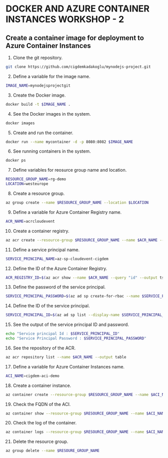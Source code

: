 # DOCKER AND AZURE CONTAINER INSTANCES WORKSHOP - 2

## Create a container image for deployment to Azure Container Instances

1. Clone the git repository.

```bash
git clone https://github.com/cigdemkadakoglu/mynodejs-project.git
```

2. Define a variable for the image name.

```bash
IMAGE_NAME=mynodejsprojectgit
```

3. Create the Docker image.

```bash
docker build -t $IMAGE_NAME .
```

4. See the Docker images in the system.

```bash
docker images
```

5. Create and run the container.

```bash
docker run --name mycontainer -d -p 8080:8082 $IMAGE_NAME
```

6. See running containers in the system.

```bash
docker ps 
```

7. Define variables for reosurce group name and location.

```bash
RESOURCE_GROUP_NAME=rg-demo
LOCATION=westeurope
```

8. Create a resource group.

```bash
az group create --name $RESOURCE_GROUP_NAME --location $LOCATION 
```

9. Define a variable for Azure Container Registry name.

```bash
ACR_NAME=acrcloudevent
```

10. Create a container registry.

```bash
az acr create --resource-group $RESOURCE_GROUP_NAME --name $ACR_NAME --sku Basic --admin-enabled true 
```

11. Define a service principal name.

```bash
SERVICE_PRINCIPAL_NAME=az-sp-cloudevent-cigdem
```

12. Define the ID of the Azure Container Registry.

```bash
ACR_REGISTRY_ID=$(az acr show --name $ACR_NAME --query "id" --output tsv)
```

13. Define the password of the service principal.

```bash
SERVICE_PRINCIPAL_PASSWORD=$(az ad sp create-for-rbac --name $SERVICE_PRINCIPAL_NAME --scopes $ACR_REGISTRY_ID --role acrpull --role acrpush --query "password" --output tsv)
```

14. Define the ID of the service principal.

```bash
SERVICE_PRINCIPAL_ID=$(az ad sp list --display-name $SERVICE_PRINCIPAL_NAME --query "[].appId" --output tsv)
```

15. See the output of the service principal ID and password.

```bash
echo "Service principal Id : $SERVICE_PRINCIPAL_ID"
echo "Service Principal Password : $SERVICE_PRINCIPAL_PASSWORD"
```

16. See the repository of the ACR.

```bash
az acr repository list --name $ACR_NAME --output table
```

17. Define a variable for Azure Container Instances name.

```bash
ACI_NAME=cigdem-aci-demo
```

18. Create a container instance.

```bash
az container create --resource-group $RESOURCE_GROUP_NAME --name $ACI_NAME --image $ACR_NAME/$IMAGE_NAME--registry-username $SERVICE_PRINCIPAL_ID --registry-password $SERVICE_PRINCIPAL_PASSWORD --ip-address Public --dns-name-label $ACI_NAME --port 8082 --cpu 2 --memory 2
```

19. Check the FQDN of the ACI.

```bash
az container show --resource-group $RESOURCE_GROUP_NAME --name $ACI_NAME --query ipAddress.fqdn
```

20. Check the log of the container.

```bash
az container logs --resource-group $RESOURCE_GROUP_NAME --name $ACI_NAME
```

21. Delete the resource group.

```bash
az group delete --name $RESOURE_GROUP_NAME
```
